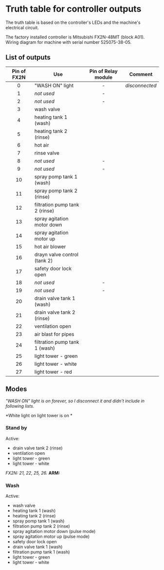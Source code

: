 # Truth table for controller outputs

The truth table is based on the controller's LEDs and the machine's electrical circuit.  

The factory installed controller is Mitsubishi FX2N-48MT (block A01).  
Wiring diagram for machine with serial number 525075-38-05.

## List of outputs 

|Pin of FX2N|Use|Pin of Relay module|Comment|
|:-:|-|:-:|-|
|0|"WASH ON" light|-|*disconnected*|
|1|*not used*|-|
|2|*not used*|-|
|3|wash valve|
|4|heating tank 1 (wash)|
|5|heating tank 2 (rinse)|
|6|hot air|
|7|rinse valve|
|8|*not used*|-|
|9|*not used*|-|
|10|spray pomp tank 1 (wash)|
|11|spray pomp tank 2 (rinse)|
|12|filtration pump tank 2 (rinse)|
|13|spray agitation motor down|
|14|spray agitation motor up|
|15|hot air blower|
|16|drayn valve control (tank 2)|
|17|safety door lock open|
|18|*not used*|-|
|19|*not used*|-|
|20|drain valve tank 1 (wash)|
|21|drain valve tank 2 (rinse)|
|22|ventilation open|
|23|air blast for pipes|
|24|filtration pump tank 1 (wash)|
|25|light tower - green|
|26|light tower - white|
|27|light tower - red|

## Modes

*"WASH ON" light is on forever, so I disconnect it and didn't include in following lists.*  

*White light on light tower is on *

### Stand by
Active:
- drain valve tank 2 (rinse)
- ventilation open
- light tower - green
- light tower - white

*FX2N: 21, 22, 25, 26.*
**ARM:**

### Wash
Active:
- wash valve
- heating tank 1 (wash)
- heating tank 2 (rinse)
- spray pomp tank 1 (wash)
- filtration pump tank 2 (rinse)
- spray agitation motor down (pulse mode)
- spray agitation motor up (pulse mode)
- safety door lock open
- drain valve tank 1 (wash)
- filtration pump tank 1 (wash)
- light tower - green
- light tower - white
